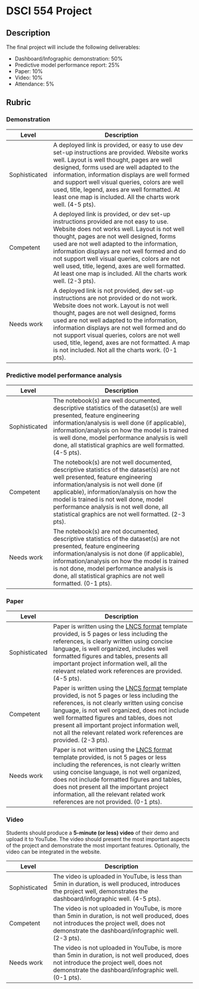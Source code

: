 # DSCI 554 Project

## Description

The final project will include the following deliverables:

- Dashboard/Infographic demonstration: 50%
- Predictive model performance report: 25%
- Paper: 10%
- Video: 10%
- Attendance: 5%

## Rubric

### Demonstration

| Level         | Description |
| ------------- | ----------- |
| Sophisticated | A deployed link is provided, or easy to use dev set-up instructions are provided. Website works well. Layout is well thought, pages are well designed, forms used are well adapted to the information, information displays are well formed and support well visual queries, colors are well used, title, legend, axes are well formatted. At least one map is included. All the charts work well. (4-5 pts). |
| Competent     | A deployed link is provided, or dev set-up instructions provided are not easy to use. Website does not works well. Layout is not well thought, pages are not well designed, forms used are not well adapted to the information, information displays are not well formed and do not support well visual queries, colors are not well used, title, legend, axes are well formatted. At least one map is included. All the charts work well.  (2-3 pts). |
| Needs work    | A deployed link is not provided, dev set-up instructions are not provided or do not work. Website does not work. Layout is not well thought, pages are not well designed, forms used are not well adapted to the information, information displays are not well formed and do not support visual queries, colors are not well used, title, legend, axes are not formatted. A map is not included. Not all the charts work.  (0-1 pts). |

### Predictive model performance analysis

| Level         | Description |
| ------------- | ----------- |
| Sophisticated | The notebook(s) are well documented, descriptive statistics of the dataset(s) are well presented, feature engineering information/analysis is well done (if applicable), information/analysis on how the model is trained is well done, model performance analysis is well done, all statistical graphics are well formatted. (4-5 pts). |
| Competent     | The notebook(s) are not well documented, descriptive statistics of the dataset(s) are not well presented, feature engineering information/analysis is not well done (if applicable), information/analysis on how the model is trained is not well done, model performance analysis is not well done, all statistical graphics are not well formatted. (2-3 pts). |
| Needs work    | The notebook(s) are not documented, descriptive statistics of the dataset(s) are not presented, feature engineering information/analysis is not done (if applicable), information/analysis on how the model is trained is not done, model performance analysis is done, all statistical graphics are not well formatted. (0-1 pts). |

### Paper

| Level         | Description |
| ------------- | ----------- |
| Sophisticated | Paper is written using the [LNCS format](http://www.springer.com/computer/lncs?SGWID=0-164-6-793341-0) template provided, is 5 pages or less including the references, is clearly written using concise language, is well organized, includes well formatted figures and tables, presents all important project information well, all the relevant related work references are provided. (4-5 pts). |
| Competent     | Paper is written using the [LNCS format](http://www.springer.com/computer/lncs?SGWID=0-164-6-793341-0) template provided, is not 5 pages or less including the references, is not clearly written using concise language, is not well organized, does not include well formatted figures and tables, does not present all important project information well, not all the relevant related work references are provided. (2-3 pts). |
| Needs work    | Paper is not written using the [LNCS format](http://www.springer.com/computer/lncs?SGWID=0-164-6-793341-0) template provided, is not 5 pages or less including the references, is not clearly written using concise language, is not well organized, does not include formatted figures and tables, does not present all the important project information, all the relevant related work references are not provided. (0-1 pts). |

### Video

Students should produce a __5-minute (or less) video__ of their demo and upload it to YouTube. The video should present the most important aspects of the project and demonstrate the most important features. Optionally, the video can be integrated in the website.

| Level         | Description |
| ------------- | ----------- |
| Sophisticated | The video is uploaded in YouTube, is less than 5min in duration, is well produced, introduces the project well, demonstrates the dashboard/infographic well. (4-5 pts). |
| Competent     | The video is not uploaded in YouTube, is more than 5min in duration, is not well produced, does not introduces the project well, does not demonstrate the dashboard/infographic well. (2-3 pts). |
| Needs work    | The video is not uploaded in YouTube, is more than 5min in duration, is not well produced, does not introduce the project well, does not demonstrate the dashboard/infographic well. (0-1 pts). |

